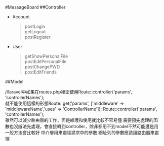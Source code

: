 #MessageBoard
##Controller
*   Account  

      >postLogin  
      >getLogout  
      >postRegister  

*   User  

      >getShowPersonalFile  
      >postEditPersonalFile  
      >postChangePWD  
      >postEditFriends  
      
##Model


//laravel中如果在routes.php裡面使用Route::controller('params', 'controllerNames');  
就不能使用這樣的形態Route::get('params', ['middleware' => 'middlewareName','uses' => 'ControllerName']);
Route::controller('params', 'controllerNames');  
雖然可以減少路由器的工作，但是維護和使用就比較不容易懂
需要預先處理的函數也沒辦法先處理，會直接轉到controller，除非都用不到model不然可能還是用一般方法會比較好
中介層用來處理請求中的參數
網址列的參數應該讓路由器來處理

